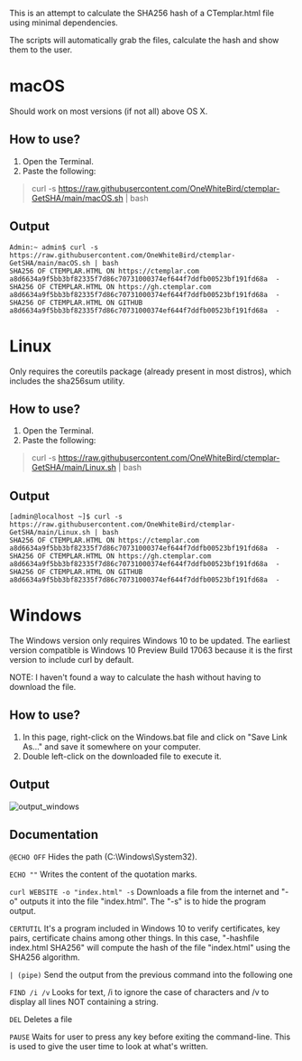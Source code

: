 This is an attempt to calculate the SHA256 hash of a CTemplar.html file using minimal dependencies.

The scripts will automatically grab the files, calculate the hash and show them to the user. 

# macOS
Should work on most versions (if not all) above OS X.

## How to use?
1. Open the Terminal.
2. Paste the following:
 > curl -s https://raw.githubusercontent.com/OneWhiteBird/ctemplar-GetSHA/main/macOS.sh | bash

## Output

```
Admin:~ admin$ curl -s https://raw.githubusercontent.com/OneWhiteBird/ctemplar-GetSHA/main/macOS.sh | bash
SHA256 OF CTEMPLAR.HTML ON https://ctemplar.com                    
a8d6634a9f5bb3bf82335f7d86c70731000374ef644f7ddfb00523bf191fd68a  -
SHA256 OF CTEMPLAR.HTML ON https://gh.ctemplar.com                 
a8d6634a9f5bb3bf82335f7d86c70731000374ef644f7ddfb00523bf191fd68a  -
SHA256 OF CTEMPLAR.HTML ON GITHUB                                  
a8d6634a9f5bb3bf82335f7d86c70731000374ef644f7ddfb00523bf191fd68a  -
```

# Linux
Only requires the coreutils package (already present in most distros), which includes the sha256sum utility.

## How to use?
1. Open the Terminal.
2. Paste the following:
 > curl -s https://raw.githubusercontent.com/OneWhiteBird/ctemplar-GetSHA/main/Linux.sh | bash

## Output

```
[admin@localhost ~]$ curl -s https://raw.githubusercontent.com/OneWhiteBird/ctemplar-GetSHA/main/Linux.sh | bash
SHA256 OF CTEMPLAR.HTML ON https://ctemplar.com                    
a8d6634a9f5bb3bf82335f7d86c70731000374ef644f7ddfb00523bf191fd68a  -
SHA256 OF CTEMPLAR.HTML ON https://gh.ctemplar.com                 
a8d6634a9f5bb3bf82335f7d86c70731000374ef644f7ddfb00523bf191fd68a  -
SHA256 OF CTEMPLAR.HTML ON GITHUB                                  
a8d6634a9f5bb3bf82335f7d86c70731000374ef644f7ddfb00523bf191fd68a  -
```

# Windows
The Windows version only requires Windows 10 to be updated. 
The earliest version compatible is Windows 10 Preview Build 17063 because it is the first version to include curl by default.

NOTE: I haven't found a way to calculate the hash without having to download the file.

## How to use?
1. In this page, right-click on the Windows.bat file and click on "Save Link As..." and save it somewhere on your computer.
2. Double left-click on the downloaded file to execute it.

## Output

![output_windows](https://user-images.githubusercontent.com/80723977/113630222-6bd34700-965f-11eb-92dd-fa32acb2438e.PNG)

## Documentation

`@ECHO OFF`
Hides the path (C:\Windows\System32).

`ECHO ""`
Writes the content of the quotation marks.

`curl WEBSITE -o "index.html" -s`
Downloads a file from the internet and "-o" outputs it into the file "index.html". The "-s" is to hide the program output.

`CERTUTIL`
It's a program included in Windows 10 to verify certificates, key pairs, certificate chains among other things.
In this case, "-hashfile index.html SHA256" will compute the hash of the file "index.html" using the SHA256 algorithm.

`| (pipe)`
Send the output from the previous command into the following one

`FIND /i /v`
Looks for text, /i to ignore the case of characters and /v to display all lines NOT containing a string.

`DEL`
Deletes a file

`PAUSE`
Waits for user to press any key before exiting the command-line.
This is used to give the user time to look at what's written.
